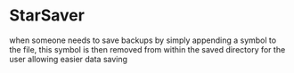 # StarSaver
when someone needs to save backups by simply appending a symbol to the file, this symbol is then removed from within the saved directory for the user allowing easier data saving
